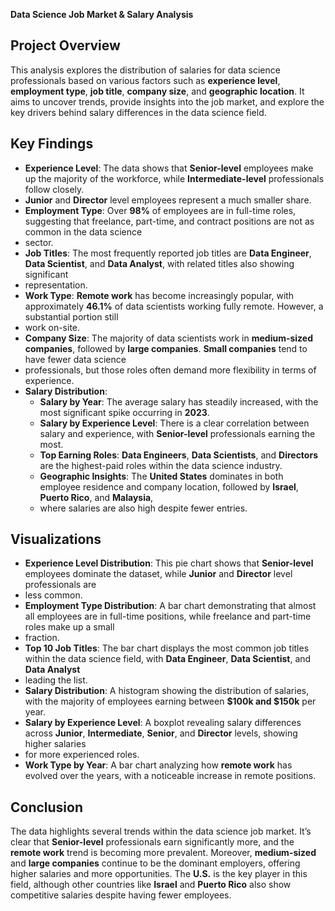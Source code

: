 **Data Science Job Market & Salary Analysis**

## Project Overview
This analysis explores the distribution of salaries for data science professionals based on various factors such as **experience level**, **employment type**, **job title**, 
**company size**, and **geographic location**. It aims to uncover trends, provide insights into the job market, and explore the key drivers behind salary differences 
in the data science field.

## Key Findings
- **Experience Level**: The data shows that **Senior-level** employees make up the majority of the workforce, while **Intermediate-level** professionals follow closely.
- **Junior** and **Director** level employees represent a much smaller share.
- **Employment Type**: Over **98%** of employees are in full-time roles, suggesting that freelance, part-time, and contract positions are not as common in the data science
-  sector.
- **Job Titles**: The most frequently reported job titles are **Data Engineer**, **Data Scientist**, and **Data Analyst**, with related titles also showing significant
-  representation.
- **Work Type**: **Remote work** has become increasingly popular, with approximately **46.1%** of data scientists working fully remote. However, a substantial portion still
- work on-site.
- **Company Size**: The majority of data scientists work in **medium-sized companies**, followed by **large companies**. **Small companies** tend to have fewer data science
- professionals, but those roles often demand more flexibility in terms of experience.
- **Salary Distribution**:
  - **Salary by Year**: The average salary has steadily increased, with the most significant spike occurring in **2023**.
  - **Salary by Experience Level**: There is a clear correlation between salary and experience, with **Senior-level** professionals earning the most.
  - **Top Earning Roles**: **Data Engineers**, **Data Scientists**, and **Directors** are the highest-paid roles within the data science industry.
  - **Geographic Insights**: The **United States** dominates in both employee residence and company location, followed by **Israel**, **Puerto Rico**, and **Malaysia**,
  - where salaries are also high despite fewer entries.

## Visualizations

- **Experience Level Distribution**: This pie chart shows that **Senior-level** employees dominate the dataset, while **Junior** and **Director** level professionals are
-  less common.
- **Employment Type Distribution**: A bar chart demonstrating that almost all employees are in full-time positions, while freelance and part-time roles make up a small
- fraction.
- **Top 10 Job Titles**: The bar chart displays the most common job titles within the data science field, with **Data Engineer**, **Data Scientist**, and **Data Analyst**
- leading the list.
- **Salary Distribution**: A histogram showing the distribution of salaries, with the majority of employees earning between **$100k and $150k** per year.
- **Salary by Experience Level**: A boxplot revealing salary differences across **Junior**, **Intermediate**, **Senior**, and **Director** levels, showing higher salaries
- for more experienced roles.
- **Work Type by Year**: A bar chart analyzing how **remote work** has evolved over the years, with a noticeable increase in remote positions.

## Conclusion
The data highlights several trends within the data science job market. It’s clear that **Senior-level** professionals earn significantly more, and the **remote work**
trend is becoming more prevalent. Moreover, **medium-sized** and **large companies** continue to be the dominant employers, offering higher salaries and more opportunities.
The **U.S.** is the key player in this field, although other countries like **Israel** and **Puerto Rico** also show competitive salaries despite having fewer employees.

